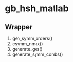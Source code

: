 # gb_hsh_matlab

## Wrapper

1)	gen_symm_orders()
2)	csymm_nmax()
3)	generate_ges()
4)	generate_symm_combs()
